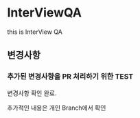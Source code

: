 # InterViewQA
this is InterView QA 

## 변경사항

### 추가된 변경사항을 PR 처리하기 위한 TEST

변경사항 확인 완료.

추가적인 내용은 개인 Branch에서 확인
